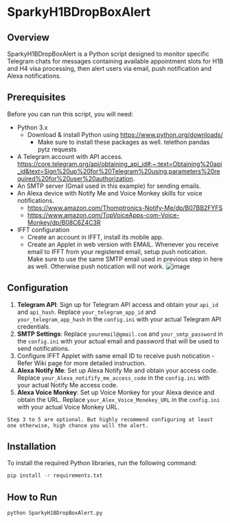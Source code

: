 # SparkyH1BDropBoxAlert

## Overview
SparkyH1BDropBoxAlert is a Python script designed to monitor specific Telegram chats for messages containing available appointment slots for H1B and H4 visa processing, then alert users via email, push notification and Alexa notifications.

## Prerequisites
Before you can run this script, you will need:
- Python 3.x
  - Download & install Python using https://www.python.org/downloads/
    - Make sure to install these packages as well. 
        telethon
        pandas
        pytz
        requests
- A Telegram account with API access.
  https://core.telegram.org/api/obtaining_api_id#:~:text=Obtaining%20api_id&text=Sign%20up%20for%20Telegram%20using,parameters%20required%20for%20user%20authorization.
- An SMTP server (Gmail used in this example) for sending emails.
- An Alexa device with Notify Me and Voice Monkey skills for voice notifications.
    -   https://www.amazon.com/Thomptronics-Notify-Me/dp/B07BB2FYFS
    -   https://www.amazon.com/TopVoiceApps-com-Voice-Monkey/dp/B08C6Z4C3R
-  IFFT configuration
    - Create an account in IFFT, install its mobile app.
    - Create an Applet in web version with EMAIL. Whenever you receive email to IFFT from your registered email, setup push notication. Make sure to use the same SMTP email used in previous step in here as well. Otherwise push notication will not work. 
   ![image](https://github.com/CodeWithCJ/SparkyH1BDropBoxAlert/assets/151883488/549a3fb6-23eb-4bdd-a299-eb6dd773dd84)



## Configuration
1. **Telegram API**: Sign up for Telegram API access and obtain your `api_id` and `api_hash`. Replace `your_telegram_app_id` and `your_telegram_app_hash` in the `config.ini` with your actual Telegram API credentials.
2. **SMTP Settings**: Replace `youremail@gmail.com` and `your_smtp_password` in the `config.ini` with your actual email and password that will be used to send notifications.
3. Configure IFFT Applet with same email ID to receive push notication - Refer Wiki page for more detailed instruction. 
4. **Alexa Notify Me**: Set up Alexa Notify Me and obtain your access code. Replace `your_Alexa_notifify_me_access_code` in the `config.ini` with your actual Notify Me access code.
5. **Alexa Voice Monkey**: Set up Voice Monkey for your Alexa device and obtain the URL. Replace `your_Alex_Voice_Monekey_URL` in the `config.ini` with your actual Voice Monkey URL.

```
Step 3 to 5 are optional. But highly recommend configuring at least one otherwise, high chance you will the alert.
```

## Installation
To install the required Python libraries, run the following command:
```bash
pip install -r requirements.txt
```

## How to Run
```bash
python SparkyH1BDropBoxAlert.py
```
